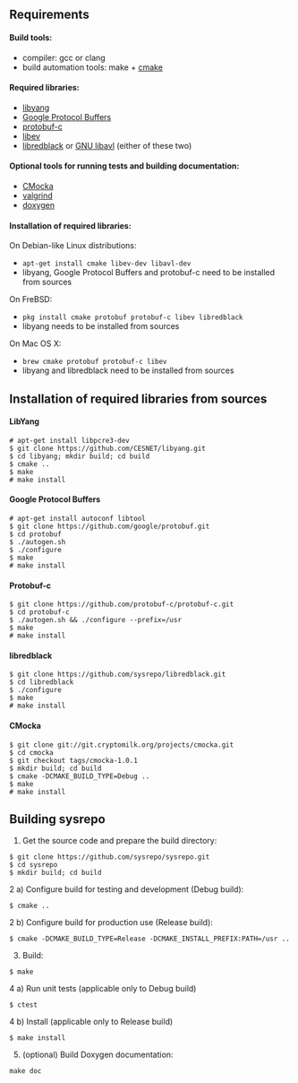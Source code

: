 ## Requirements

#### Build tools:
- compiler: gcc or clang
- build automation tools: make + [cmake](https://cmake.org/)

#### Required libraries:
- [libyang](https://github.com/CESNET/libyang)
- [Google Protocol Buffers](https://github.com/google/protobuf)
- [protobuf-c](https://github.com/protobuf-c/protobuf-c)
- [libev](http://software.schmorp.de/pkg/libev.html)
- [libredblack](http://libredblack.sourceforge.net/) or [GNU libavl](http://adtinfo.org/) (either of these two)

#### Optional tools for running tests and building documentation:
- [CMocka](https://cmocka.org/)
- [valgrind](http://valgrind.org/)
- [doxygen](www.doxygen.org)


#### Installation of required libraries:
On Debian-like Linux distributions:
- `apt-get install cmake libev-dev libavl-dev`
- libyang, Google Protocol Buffers and protobuf-c need to be installed from sources

On FreBSD:
- `pkg install cmake protobuf protobuf-c libev libredblack`
- libyang needs to be installed from sources

On Mac OS X:
- `brew cmake protobuf protobuf-c libev`
- libyang and libredblack need to be installed from sources

## Installation of required libraries from sources

#### LibYang
```
# apt-get install libpcre3-dev
$ git clone https://github.com/CESNET/libyang.git
$ cd libyang; mkdir build; cd build
$ cmake ..
$ make
# make install
```

#### Google Protocol Buffers
```
# apt-get install autoconf libtool
$ git clone https://github.com/google/protobuf.git
$ cd protobuf
$ ./autogen.sh
$ ./configure
$ make
# make install
```

#### Protobuf-c
```
$ git clone https://github.com/protobuf-c/protobuf-c.git
$ cd protobuf-c
$ ./autogen.sh && ./configure --prefix=/usr 
$ make 
# make install
```

#### libredblack
```
$ git clone https://github.com/sysrepo/libredblack.git
$ cd libredblack
$ ./configure
$ make
# make install
```

#### CMocka
```
$ git clone git://git.cryptomilk.org/projects/cmocka.git
$ cd cmocka
$ git checkout tags/cmocka-1.0.1
$ mkdir build; cd build
$ cmake -DCMAKE_BUILD_TYPE=Debug ..
$ make
# make install
```

## Building sysrepo
1) Get the source code and prepare the build directory:
```
$ git clone https://github.com/sysrepo/sysrepo.git
$ cd sysrepo
$ mkdir build; cd build
```
2 a) Configure build for testing and development (Debug build):
```
$ cmake ..
```
2 b) Configure build for production use (Release build):
```
$ cmake -DCMAKE_BUILD_TYPE=Release -DCMAKE_INSTALL_PREFIX:PATH=/usr ..
```
3) Build:
```
$ make
```
4 a) Run unit tests (applicable only to Debug build)
```
$ ctest
```
4 b) Install (applicable only to Release build)
```
$ make install
```
5) (optional) Build Doxygen documentation:
```
make doc
```
